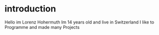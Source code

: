 # introduction

Hello im Lorenz Hohermuth
Im 14 years old and live in Switzerland
I like to Programme and made many Projects
